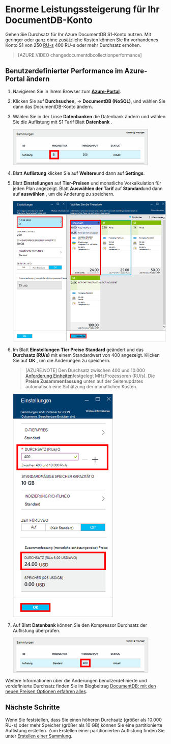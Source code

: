 <properties 
    pageTitle="Enorme Leistungssteigerung für Ihr Konto DocumentDB S1 | Microsoft Azure" 
    description="Nutzen Sie Durchsatz in Ihrem DocumentDB S1-Konto durch ein paar einfache Änderungen in Azure-Portal." 
    services="documentdb" 
    authors="mimig1" 
    manager="jhubbard" 
    editor="monicar" 
    documentationCenter=""/>

<tags 
    ms.service="documentdb" 
    ms.workload="data-services" 
    ms.tgt_pltfrm="na" 
    ms.devlang="na" 
    ms.topic="article" 
    ms.date="08/25/2016" 
    ms.author="mimig"/>

# <a name="supercharge-your-documentdb-account"></a>Enorme Leistungssteigerung für Ihr DocumentDB-Konto

Gehen Sie Durchsatz für Ihr Azure DocumentDB S1-Konto nutzen. Mit geringer oder ganz ohne zusätzliche Kosten können Sie Ihr vorhandenes Konto S1 von 250 [RU-s](documentdb-request-units.md) 400 RU-s oder mehr Durchsatz erhöhen.  

> [AZURE.VIDEO changedocumentdbcollectionperformance]

## <a name="change-to-user-defined-performance-in-the-azure-portal"></a>Benutzerdefinierter Performance im Azure-Portal ändern

1. Navigieren Sie in Ihrem Browser zum [**Azure-Portal**](https://portal.azure.com). 
2. Klicken Sie auf **Durchsuchen,** -> **DocumentDB (NoSQL)**, und wählen Sie dann das DocumentDB-Konto ändern.   
3. Wählen Sie in der Linse **Datenbanken** die Datenbank ändern und wählen Sie die Auflistung mit S1 Tarif Blatt **Datenbank** .

      ![Screenshot des Datenbank-Blades mit S1](./media/documentdb-supercharge-your-account/documentdb-change-performance-S1.png)

4. Blatt **Auflistung** klicken Sie auf **Weitere**und dann auf **Settings**.   
5. Blatt **Einstellungen** auf **Tier-Preisen** und monatliche Vorkalkulation für jeden Plan angezeigt. Blatt **Auswählen der Tarif** auf **Standard**und dann auf **auswählen** , um die Änderung zu speichern.

      ![Screenshot von den DocumentDB und wählen Sie Ihre Preise Tier-blades](./media/documentdb-supercharge-your-account/documentdb-change-performance.png)

6. Im Blatt **Einstellungen** **Tier Preise** **Standard** geändert und das **Durchsatz (RU/s)** mit einem Standardwert von 400 angezeigt. Klicken Sie auf **OK** , um die Änderungen zu speichern. 

    > [AZURE.NOTE] Den Durchsatz zwischen 400 und 10.000 [Anforderung Einheiten](../articles/documentdb/documentdb-request-units.md)festgelegt MHzProzessoren (RU/s). Die **Preise Zusammenfassung** unten auf der Seitenupdates automatisch eine Schätzung der monatlichen Kosten.
    
    ![Screenshot der Einstellungen Blade, wo den Durchsatzwert ändern](./media/documentdb-supercharge-your-account/documentdb-change-performance-set-thoughput.png)

8. Auf Blatt **Datenbank** können Sie den Kompressor Durchsatz der Auflistung überprüfen. 

    ![Screenshot des Datenbank-Blades mit geänderten](./media/documentdb-supercharge-your-account/documentdb-change-performance-confirmation.png)

Weitere Informationen über die Änderungen benutzerdefinierte und vordefinierte Durchsatz finden Sie im Blogbeitrag [DocumentDB: mit den neuen Preisen Optionen erfahren alles](https://azure.microsoft.com/blog/documentdb-use-the-new-pricing-options-on-your-existing-collections/).

## <a name="next-steps"></a>Nächste Schritte

Wenn Sie feststellen, dass Sie einen höheren Durchsatz (größer als 10.000 RU-s) oder mehr Speicher (größer als 10 GB) können Sie eine partitionierte Auflistung erstellen. Zum Erstellen einer partitionierten Auflistung finden Sie unter [Erstellen einer Sammlung](documentdb-create-collection.md).